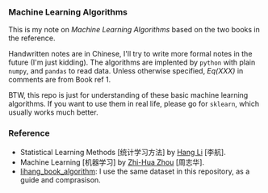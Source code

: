 ### Machine Learning Algorithms 

This is my note on *Machine Learning Algorithms* based on the two books in the reference. 

Handwritten notes are in Chinese, I'll try to write more formal notes in the future (I'm just kidding). The algorithms are implented by `python` with plain `numpy`, and `pandas` to read data. Unless otherwise specified, *Eq(XXX)* in comments are from Book ref 1.

BTW, this repo is just for understanding of these basic machine learning algorithms. If you want to use them in real life, please go for `sklearn`, which usually works much better.

### Reference

- Statistical Learning Methods [统计学习方法] by [Hang Li](http://www.hangli-hl.com/index.html) [李航].
- Machine Learning [机器学习] by [Zhi-Hua Zhou](http://cs.nju.edu.cn/zhouzh/) [周志华].
- [lihang_book_algorithm](https://github.com/WenDesi/lihang_book_algorithm): I use the same dataset in this repository, as a guide and comprasison. 
